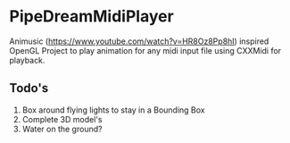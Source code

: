 # PipeDreamMidiPlayer
Animusic (https://www.youtube.com/watch?v=HR8Oz8Pp8hI) inspired OpenGL Project to play animation for any midi input file using CXXMidi for playback.


## Todo's
1. Box around flying lights to stay in a Bounding Box
2. Complete 3D model's 
3. Water on the ground?